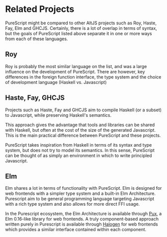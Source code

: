 # Related Projects

PureScript might be compared to other AltJS projects such as Roy, Haste, Fay, Elm and GHCJS. Certainly, there is a lot of overlap in terms of syntax, but the goals of PureScript listed above separate it in one or more ways from each of these languages.

## Roy

Roy is probably the most similar language on the list, and was a large influence on the development of PureScript. There are however, key differences in the foreign function interface, the type system and the choice of development language (Haskell vs. Javascript)

## Haste, Fay, GHCJS

Projects such as Haste, Fay and GHCJS aim to compile Haskell (or a subset) to Javascript, while preserving Haskell's semantics.

This approach gives the advantage that tools and libraries can be shared with Haskell, but often at the cost of the size of the generated Javascript. This is the main practical difference between PureScript and these projects.

PureScript takes inspiration from Haskell in terms of its syntax and type system, but does not try to model its semantics. In this sense, PureScript can be thought of as simply an environment in which to write principled Javascript.

## Elm

Elm shares a lot in terms of functionality with PureScript. Elm is designed for web frontends with a simpler type system and a built-in Elm Architecture. Purescript aim to be general programming language targeting Javascript with a rich type system and also allows for more direct FFI usage.

In the Purescript ecosystem, the Elm Architecture is available through [Pux](http://purescript-pux.org/), a Elm 0.16-like library for web frontends. A truly component-based approach written purely in Purescript is available through [Halogen](https://github.com/slamdata/purescript-halogen) for web frontends which provides a similar interface contained within each component.
